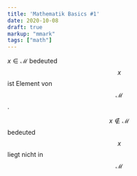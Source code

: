 ```yaml
---
title: 'Mathematik Basics #1'
date: 2020-10-08
draft: true
markup: "mmark"
tags: ["math"]
---
```

$x\in\mathcal{M}$ bedeuted $$x$$ ist Element von $$\mathcal{M}$$.

$$x\notin\mathcal{M}$$ bedeuted $$x$$ liegt nicht in $$\mathcal{M}$$
